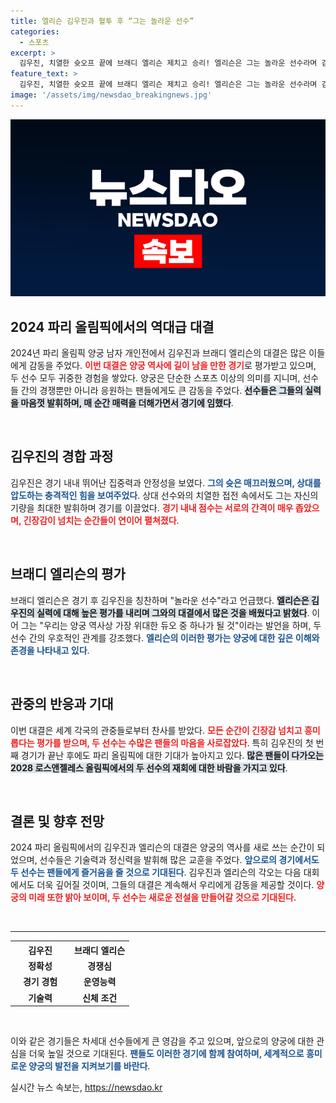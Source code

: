 ```yaml
---
title: 엘리슨 김우진과 혈투 후 “그는 놀라운 선수”
categories:
  - 스포츠
excerpt: >
  김우진, 치열한 슛오프 끝에 브래디 엘리슨 제치고 승리! 엘리슨은 그는 놀라운 선수라며 김우진을 극찬, 두 선수의 위대한 양궁 듀오를 선언했다.
feature_text: >
  김우진, 치열한 슛오프 끝에 브래디 엘리슨 제치고 승리! 엘리슨은 그는 놀라운 선수라며 김우진을 극찬, 두 선수의 위대한 양궁 듀오를 선언했다.
image: '/assets/img/newsdao_breakingnews.jpg'
---
```


<p><img src="/assets/img/newsdao_breakingnews.jpg" alt="pcversion 속보" /></p>

<h2 data-ke-size="size26">2024 파리 올림픽에서의 역대급 대결</h2>

<p data-ke-size="size16">2024년 파리 올림픽 양궁 남자 개인전에서 김우진과 브래디 엘리슨의 대결은 많은 이들에게 감동을 주었다. <b><span style="color: #ee2323;">이번 대결은 양궁 역사에 길이 남을 만한 경기</span></b>로 평가받고 있으며, 두 선수 모두 귀중한 경험을 쌓았다. 양궁은 단순한 스포츠 이상의 의미를 지니며, 선수들 간의 경쟁뿐만 아니라 응원하는 팬들에게도 큰 감동을 주었다. <b><span style="background-color: #21538527;">선수들은 그들의 실력을 마음껏 발휘하며, 매 순간 매력을 더해가면서 경기에 임했다</span></b>.</p>

<p data-ke-size="size16">&nbsp;</p>

<h2 data-ke-size="size26">김우진의 경합 과정</h2>

<p data-ke-size="size16">김우진은 경기 내내 뛰어난 집중력과 안정성을 보였다. <b><span style="color: #1a5490;">그의 슛은 매끄러웠으며, 상대를 압도하는 충격적인 힘을 보여주었다</span></b>. 상대 선수와의 치열한 접전 속에서도 그는 자신의 기량을 최대한 발휘하며 경기를 이끌었다. <b><span style="color: #ee2323;">경기 내내 점수는 서로의 간격이 매우 좁았으며, 긴장감이 넘치는 순간들이 연이어 펼쳐졌다</span></b>.</p>

<p data-ke-size="size16">&nbsp;</p>

<h2 data-ke-size="size26">브래디 엘리슨의 평가</h2>

<p data-ke-size="size16">브래디 엘리슨은 경기 후 김우진을 칭찬하며 "놀라운 선수"라고 언급했다. <b><span style="background-color: #21538527;">엘리슨은 김우진의 실력에 대해 높은 평가를 내리며 그와의 대결에서 많은 것을 배웠다고 밝혔다</span></b>. 이어 그는 "우리는 양궁 역사상 가장 위대한 듀오 중 하나가 될 것"이라는 발언을 하며, 두 선수 간의 우호적인 관계를 강조했다. <b><span style="color: #1a5490;">엘리슨의 이러한 평가는 양궁에 대한 깊은 이해와 존경을 나타내고 있다</span></b>.</p>

<p data-ke-size="size16">&nbsp;</p>

<h2 data-ke-size="size26">관중의 반응과 기대</h2>

<p data-ke-size="size16">이번 대결은 세계 각국의 관중들로부터 찬사를 받았다. <b><span style="color: #ee2323;">모든 순간이 긴장감 넘치고 흥미롭다는 평가를 받으며, 두 선수는 수많은 팬들의 마음을 사로잡았다</span></b>. 특히 김우진의 첫 번째 경기가 끝난 후에도 파리 올림픽에 대한 기대가 높아지고 있다. <b><span style="background-color: #21538527;">많은 팬들이 다가오는 2028 로스앤젤레스 올림픽에서의 두 선수의 재회에 대한 바람을 가지고 있다</span></b>.</p>

<p data-ke-size="size16">&nbsp;</p>

<h2 data-ke-size="size26">결론 및 향후 전망</h2>

<p data-ke-size="size16">2024 파리 올림픽에서의 김우진과 엘리슨의 대결은 양궁의 역사를 새로 쓰는 순간이 되었으며, 선수들은 기술력과 정신력을 발휘해 많은 교훈을 주었다. <b><span style="color: #1a5490;">앞으로의 경기에서도 두 선수는 팬들에게 즐거움을 줄 것으로 기대된다</span></b>. 김우진과 엘리슨의 각오는 다음 대회에서도 더욱 깊어질 것이며, 그들의 대결은 계속해서 우리에게 감동을 제공할 것이다. <b><span style="color: #ee2323;">양궁의 미래 또한 밝아 보이며, 두 선수는 새로운 전설을 만들어갈 것으로 기대된다</span></b>.</p>

<p data-ke-size="size16">&nbsp;</p>

<hr />

<table style="width: 100%;">
    <tr>
        <th style="width: 50%; text-align: center;">김우진</th>
        <th style="width: 50%; text-align: center;">브래디 엘리슨</th>
    </tr>
    <tr>
        <td style="text-align: center; height: 17px;"><b>정확성</b></td>
        <td style="text-align: center; height: 17px;"><b>경쟁심</b></td>
    </tr>
    <tr>
        <td style="text-align: center; height: 17px;"><b>경기 경험</b></td>
        <td style="text-align: center; height: 17px;"><b>운영능력</b></td>
    </tr>
    <tr>
        <td style="text-align: center; height: 17px;"><b>기술력</b></td>
        <td style="text-align: center; height: 17px;"><b>신체 조건</b></td>
    </tr>
</table>

<p data-ke-size="size16">&nbsp;</p>

<p data-ke-size="size16">이와 같은 경기들은 차세대 선수들에게 큰 영감을 주고 있으며, 앞으로의 양궁에 대한 관심을 더욱 높일 것으로 기대된다. <b><span style="color: #1a5490;">팬들도 이러한 경기에 함께 참여하며, 세계적으로 흥미로운 양궁의 발전을 지켜보기를 바란다</span></b>.</p>
실시간 뉴스 속보는, <a href="https://newsdao.kr" rel="dofollow">https://newsdao.kr</a>


